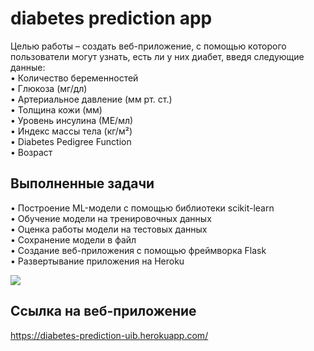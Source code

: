 # diabetes prediction app
Целью работы – создать веб-приложение, с помощью которого пользователи могут узнать, есть ли у них диабет, введя следующие данные:  
•	Количество беременностей  
•	Глюкоза (мг/дл)  
•	Артериальное давление (мм рт. ст.)  
•	Толщина кожи (мм)  
•	Уровень инсулина (МЕ/мл)  
•	Индекс массы тела (кг/м²)  
•	Diabetes Pedigree Function  
•	Возраст  

## Выполненные задачи  
•	Построение ML-модели с помощью библиотеки scikit-learn  
•	Обучение модели на тренировочных данных  
•	Оценка работы модели на тестовых данных  
•	Сохранение модели в файл  
•	Создание веб-приложения с помощью фреймворка Flask  
•	Развертывание приложения на Heroku  

<img src="https://sun9-west.userapi.com/sun9-56/s/v1/ig2/WXBkyE5CpdLkpktaDUzuj80BdZqMC5pm--5ePxZv-ITbCSDM002Gp34jE4q47bWU4XwTI0ljRprClAhrXOkS2ox_.jpg?size=1699x674&quality=96&type=album" />

## Ссылка на веб-приложение  
https://diabetes-prediction-uib.herokuapp.com/
